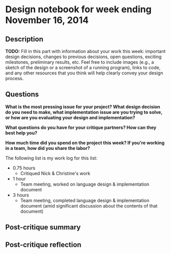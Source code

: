 # Design notebook for week ending November 16, 2014

## Description

**TODO:** Fill in this part with information about your work this week:
important design decisions, changes to previous decisions, open questions,
exciting milestones, preliminary results, etc. Feel free to include images
(e.g., a sketch of the design or a screenshot of a running program), links to
code, and any other resources that you think will help clearly convey your
design process.

## Questions

**What is the most pressing issue for your project? What design decision do
you need to make, what implementation issue are you trying to solve, or how
are you evaluating your design and implementation?**

**What questions do you have for your critique partners? How can they best help
you?**

**How much time did you spend on the project this week? If you're working in a
team, how did you share the labor?**

The following list is my work log for this list:

* 0.75 hours
  * Critiqued Nick & Christine's work
* 1 hour
  * Team meeting, worked on language design & implementation document
* 3 hours
  * Team meeting, completed language design & implementation document (amid significant discussion about the contents of that document)

## Post-critique summary

## Post-critique reflection
